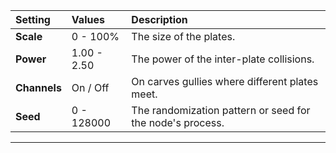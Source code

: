 | Setting      | Values      | Description                                               |
| :----------- | :---------- | :-------------------------------------------------------- |
| **Scale**    | 0 - 100% | The size of the plates.                                   |
| **Power**    | 1.00 - 2.50 | The power of the inter-plate collisions.                  |
| **Channels** | On / Off    | On carves gullies where different plates meet.     |
| **Seed**     | 0 - 128000  | The randomization pattern or seed for the node's process. |

***

<!--examples-->
